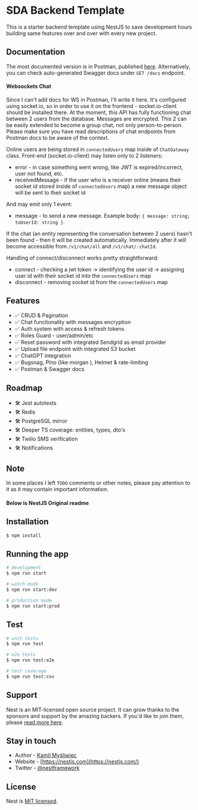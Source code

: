 # SDA Backend Template

This is a starter backend template using NestJS to save development hours building same features over and over with every new project.

## Documentation

The most documented version is in Postman, published [here](https://documenter.getpostman.com/view/4860768/2s9YsDkEub). Alternatively, you can check auto-generated Swagger docs under `GET /docs` endpoint.

#### Websockets Chat

Since I can't add docs for WS in Postman, I'll write it here. It's configured using socket.io, so in order to use it on the frontend - socket.io-client should be installed there.
At the moment, this API has fully functioning chat between 2 users from the database. Messages are encrypted. This 2 can be easily extended to become a group chat, not only person-to-person.
Please make sure you have read descriptions of chat endpoints from Postman docs to be aware of the context.

Online users are being stored in `connectedUsers` map inside of `ChatGateway` class.
Front-end (socket.io-client) may listen only to 2 listeners:

- error - in case something went wrong, like JWT is expired/incorrect, user not found, etc.
- receivedMessage - if the user who is a receiver online (means their socket id stored inside of `connectedUsers` map) a new message object will be sent to their socket id

And may emit only 1 event:

- message - to send a new message. Example body: `{ message: string; toUserId: string }`.

If the chat (an entity representing the conversation between 2 users) hasn't been found - then it will be created automatically. Immediately after it will become accessible from `/v1/chat/all` and `/v1/chat/:chatId`.

Handling of connect/disconnect works pretty straightforward:

- connect - checking a jwt token -> identifying the user id -> assigning user id with their socket id into the `connectedUsers` map
- disconnect - removing socket id from the `connectedUsers` map

## Features

- ✅ CRUD & Pagination
- ✅ Chat functionality with messages encryption
- ✅ Auth system with access & refresh tokens
- ✅ Roles Guard - user/admin/etc
- ✅ Reset password with integrated Sendgrid as email provider
- ✅ Upload file endpoint with integrated S3 bucket
- ✅ ChatGPT integration
- ✅ Bugsnag, Pino (like morgan ), Helmet & rate-limiting
- ✅ Postman & Swagger docs

## Roadmap

- 🛠️ Jest autotests
- 🛠 Redis
- 🛠 PostgreSQL mirror
- 🛠 Deeper TS coverage: entities, types, dto's
- 🛠 Twilio SMS verification
- 🛠 Notifications

## Note

In some places I left `TODO` comments or other notes, please pay attention to it as it may contain important information.

#### Below is NestJS Original readme

## Installation

```bash
$ npm install
```

## Running the app

```bash
# development
$ npm run start

# watch mode
$ npm run start:dev

# production mode
$ npm run start:prod
```

## Test

```bash
# unit tests
$ npm run test

# e2e tests
$ npm run test:e2e

# test coverage
$ npm run test:cov
```

## Support

Nest is an MIT-licensed open source project. It can grow thanks to the sponsors and support by the amazing backers. If you'd like to join them, please [read more here](https://docs.nestjs.com/support).

## Stay in touch

- Author - [Kamil Myśliwiec](https://kamilmysliwiec.com)
- Website - [https://nestjs.com](https://nestjs.com/)
- Twitter - [@nestframework](https://twitter.com/nestframework)

## License

Nest is [MIT licensed](LICENSE).
